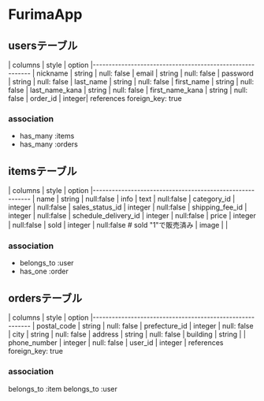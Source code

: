# FurimaApp

## usersテーブル

| columns         | style | option
|----------------------------------------------------------
| nickname        | string | null: false
| email           | string | null: false
| password        | string | null: false
| last_name       | string | null: false
| first_name      | string | null: false
| last_name_kana  | string | null: false
| first_name_kana | string | null: false
| order_id        | integer| references foreign_key: true

### association
- has_many :items
- has_many :orders



## itemsテーブル

| columns              | style   | option
|----------------------------------------------------------
| name                 | string  | null:false
| info                 | text    | null:false
| category_id          | integer | null:false
| sales_status_id      | integer | null:false
| shipping_fee_id   	 | integer | null:false
| schedule_delivery_id | integer | null:false
| price	               | integer | null:false
| sold                 | integer | null:false   # sold "1"で販売済み
| image                |         | 

### association
- belongs_to :user
- has_one :order



## ordersテーブル

| columns              | style   | option
|----------------------------------------------------------
| postal_code          | string  | null: false
| prefecture_id        | integer | null: false
| city                 | string  | null: false
| address              | string  | null: false
| building             | string  |
| phone_number         | integer | null: false
| user_id              | integer | references foreign_key: true

### association
belongs_to :item
belongs_to :user